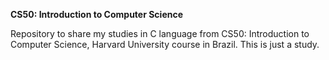 **CS50: Introduction to Computer Science**

Repository to share my studies in C language from CS50: Introduction to Computer Science, Harvard University course in Brazil.
This is just a study.
